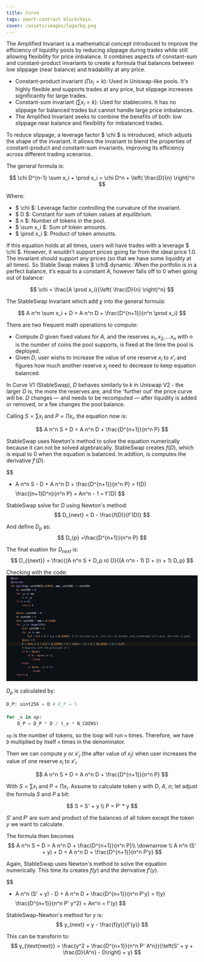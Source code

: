 ```yaml
---
title: Curve
tags: smart-contract blockchain
cover: /assets/images/logo/bg.png
---
```


The Amplified Invariant is a mathematical concept introduced to improve the efficiency of liquidity pools by reducing slippage during trades while still allowing flexibility for price imbalance. It combines aspects of constant-sum and constant-product invariants to create a formula that balances between low slippage (near balance) and tradability at any price.

- Constant-product invariant ($\prod x_i = k$): Used in Uniswap-like pools. It's highly flexible and supports trades at any price, but slippage increases significantly for large trades.
- Constant-sum invariant ($\sum x_i = k$): Used for stablecoins. It has no slippage for balanced trades but cannot handle large price imbalances.
- The Amplified Invariant seeks to combine the benefits of both: low slippage near balance and flexibility for imbalanced trades.

To reduce slippage, a leverage factor $ \chi $ is introduced, which adjusts the shape of the invariant. It allows the invariant to blend the properties of constant-product and constant-sum invariants, improving its efficiency across different trading scenarios.

 The general formula is:

$$
\chi D^{n-1} \sum x_i + \prod x_i = \chi D^n + \left( \frac{D}{n} \right)^n
$$


Where:
- $ \chi $: Leverage factor controlling the curvature of the invariant.
- $ D $: Constant for sum of token values at equilibrium.
- $ n $: Number of tokens in the pool.
- $ \sum x_i $: Sum of token amounts.
- $ \prod x_i $: Product of token amounts.

If this equation holds at all times, users will have trades with a leverage $ \chi $. However, it wouldn’t support prices going far from the ideal price 1.0. The invariant should support any prices (so that we have some liquidity at all times). So Stable Swap makes $ \chi$ dynamic. When the portfolio is in a perfect balance, it’s equal to a constant 
$A$, however falls off to 0 when going out of balance:

$$
\chi = \frac{A \prod x_i}{\left( \frac{D}{n} \right)^n}
$$

The StableSwap Invariant which add $\chi$ into the general formula:

$$
A n^n \sum x_i + D = A n^n D + \frac{D^{n+1}}{n^n \prod x_i}
$$

There are two frequent math operations to compute: 

- Compute $D$ given fixed values for $A$, and the reserves $x_1, x_2,... x_n$ with $n$ is the number of coins the pool supports, is fixed at the time the pool is deployed. 
- Given $D$, user wishs to increase the value of one reserve $x_i$ to $x'_i$ and figures how much another reserve $x_j$ need to decrease to keep equation balanced. 

In Curve V1 (StableSwap), $D$ behaves similarly to $k$ in Uniswap V2 - the larger $D$ is, the more the reserves are, and the 'further out' the price curve will be. $D$ changes — and needs to be recomputed — after liquidity is added or removed, or a fee changes the pool balance.

Calling $S = \sum x_i$ and $P = \prod x_i$, the equation now is: 

$$
A n^n S + D = A n^n D + \frac{D^{n+1}}{n^n P}
$$

StableSwap uses Newton's method to solve the equation numerically because it can not be solved algebraically. StableSwap creates $f(D)$, which is equal to 0 when the equation is balanced. In addtion, is computes the derivative $f'(D)$.

$$
- A n^n S - D + A n^n D + \frac{D^{n+1}}{n^n P} = f(D)
$$
$$
\frac{(n+1)D^n}{n^n P} + An^n - 1 = f'(D)
$$

StableSwap solve for $D$ using Newton's method: 
$$
D_{next} = D - \frac{f(D)}{f'(D)}
$$

And define $D_p$ as:
$$
D_{p} =\frac{D^{n+1}}{n^n P}
$$

The final euation for $D_{next}$ is:
$$
D_{{next}} = \frac{(A n^n S + D_p n) D}{(A n^n - 1) D + (n + 1) D_p}
$$

Checking with the code:
![aaaa](/assets/images/curve/curve.png)

$D_p$ is calculated by:

```py
D_P: uint256 = D # D_P = S

for _x in xp:
    D_P = D_P * D / (_x * N_COINS)
```

`xp` is the number of tokens, so the loop will run `n` times. Therefore, we have `D` multiplied by itself `n` times in the denominator.

Then we can compute $y$ or $x'_j$ (the after value of $x_j$) when user increases the value of one reserve $x_i$ to $x'_i$.

$$
A n^n S + D = A n^n D + \frac{D^{n+1}}{n^n P}
$$

With $S = \sum x_i$ and $P = \prod x_i$. Assume to calculate token y with $D$, $A$, $n$; let adjust the formula $S$ and $P$ a bit:

$$
    S = S' + y \\
    P = P' * y
$$

$S'$ and $P'$ are sum and product of the balances of all token except the token $y$ we want to calculate.

The formula then becomes
$$
A n^n S + D = A n^n D + \frac{D^{n+1}}{n^n P}\\
\downarrow \\ 
A n^n (S' + y) + D = A n^n D + \frac{D^{n+1}}{n^n P'y}
$$

Again, StableSwap uses Newton's method to solve the equation numerically. This time its creates $f(y)$ and the derivative $f'(y)$.

$$
- A n^n (S' + y) - D + A n^n D + \frac{D^{n+1}}{n^n P'y} = f(y)
$$
$$
\frac{D^{n+1}}{n^n P' y^2} + An^n = f'(y)
$$

StableSwap-Newton's method for $y$ is: 
$$
y_{next} = y - \frac{f(y)}{f'(y)}
$$

This can be transform to: 
$$
y_{\text{next}} = \frac{y^2 + \frac{D^{n+1}}{n^n P' A^n}}{\left(S' + y + \frac{D}{A^n} - D\right) + y}
$$
